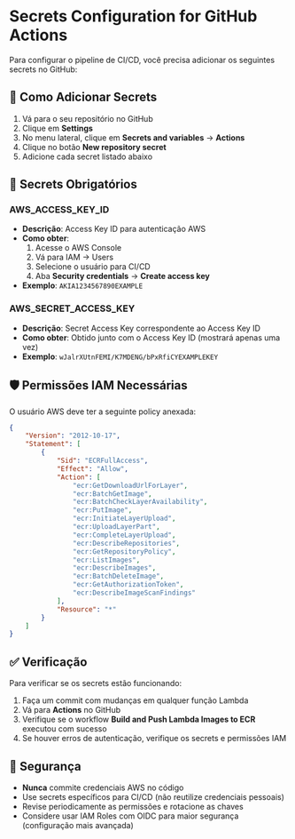 # Secrets Configuration for GitHub Actions

Para configurar o pipeline de CI/CD, você precisa adicionar os seguintes secrets no GitHub:

## 📍 Como Adicionar Secrets

1. Vá para o seu repositório no GitHub
2. Clique em **Settings**
3. No menu lateral, clique em **Secrets and variables** → **Actions**
4. Clique no botão **New repository secret**
5. Adicione cada secret listado abaixo

## 🔑 Secrets Obrigatórios

### AWS_ACCESS_KEY_ID
- **Descrição**: Access Key ID para autenticação AWS
- **Como obter**: 
  1. Acesse o AWS Console
  2. Vá para IAM → Users
  3. Selecione o usuário para CI/CD
  4. Aba **Security credentials** → **Create access key**
- **Exemplo**: `AKIA1234567890EXAMPLE`

### AWS_SECRET_ACCESS_KEY
- **Descrição**: Secret Access Key correspondente ao Access Key ID
- **Como obter**: Obtido junto com o Access Key ID (mostrará apenas uma vez)
- **Exemplo**: `wJalrXUtnFEMI/K7MDENG/bPxRfiCYEXAMPLEKEY`

## 🛡️ Permissões IAM Necessárias

O usuário AWS deve ter a seguinte policy anexada:

```json
{
    "Version": "2012-10-17",
    "Statement": [
        {
            "Sid": "ECRFullAccess",
            "Effect": "Allow",
            "Action": [
                "ecr:GetDownloadUrlForLayer",
                "ecr:BatchGetImage",
                "ecr:BatchCheckLayerAvailability",
                "ecr:PutImage",
                "ecr:InitiateLayerUpload",
                "ecr:UploadLayerPart",
                "ecr:CompleteLayerUpload",
                "ecr:DescribeRepositories",
                "ecr:GetRepositoryPolicy",
                "ecr:ListImages",
                "ecr:DescribeImages",
                "ecr:BatchDeleteImage",
                "ecr:GetAuthorizationToken",
                "ecr:DescribeImageScanFindings"
            ],
            "Resource": "*"
        }
    ]
}
```

## ✅ Verificação

Para verificar se os secrets estão funcionando:

1. Faça um commit com mudanças em qualquer função Lambda
2. Vá para **Actions** no GitHub
3. Verifique se o workflow **Build and Push Lambda Images to ECR** executou com sucesso
4. Se houver erros de autenticação, verifique os secrets e permissões IAM

## 🔐 Segurança

- **Nunca** commite credenciais AWS no código
- Use secrets específicos para CI/CD (não reutilize credenciais pessoais)
- Revise periodicamente as permissões e rotacione as chaves
- Considere usar IAM Roles com OIDC para maior segurança (configuração mais avançada)